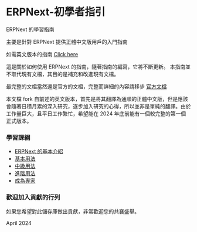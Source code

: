 # ERPNext-初學者指引
ERPNext 的學習指南

主要是針對 ERPNext 提供正體中文版用戶的入門指南

如需英文版本的指南 [Click here](https://github.com/sihaysistema/ERPNext-Guide/)

這是關於如何使用 ERPNext 的指南，隨著指南的編寫，它將不斷更新。
本指南並不取代現有文檔，其目的是補充和改進現有文檔。

最完整的文檔當然還是官方的文檔，完整而詳細的內容請移步 [官方文檔](https://docs.erpnext.com/docs/user/manual/en/introduction/)

本文檔 fork 自前述的英文版本，首先是將其翻譯為通順的正體中文版，但是應該會隨著日積月累的深入研究，逐步加入研究的心得，所以並非是單純的翻譯。由於工作量巨大，且平日工作繁忙，希望能在 2024 年底前能有一個較完整的第一個正式版本。

### 學習課綱
* [ERPNext 的基本介紹](/Home/Level0/0.md)
* [基本用法](/Home/Level1/1.md)
* [中級用法](/Home/Level2/2.md)
* [進階用法](/Home/Level3/2.md)
* [成為專家](/Home/Level4/4.md)

### 歡迎加入貢獻的行列
如果您希望對此儲存庫做出貢獻，非常歡迎您的共襄盛舉。

April 2024

